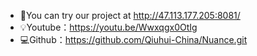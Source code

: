 - 🤗You can try our project at http://47.113.177.205:8081/
- 💡Youtube：https://youtu.be/Wwxqgx0OtIg
- 💻Github：https://github.com/Qiuhui-China/Nuance.git

